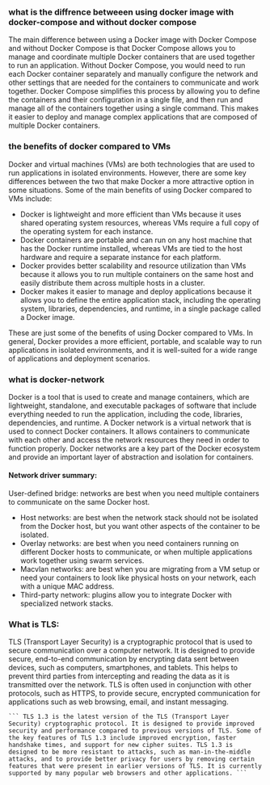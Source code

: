 
### what is the diffrence betweeen using docker image with docker-compose and without docker compose
The main difference between using a Docker image with Docker Compose and without Docker Compose is that Docker Compose allows you to manage and coordinate multiple Docker containers that are used together to run an application. Without Docker Compose, you would need to run each Docker container separately and manually configure the network and other settings that are needed for the containers to communicate and work together. Docker Compose simplifies this process by allowing you to define the containers and their configuration in a single file, and then run and manage all of the containers together using a single command. This makes it easier to deploy and manage complex applications that are composed of multiple Docker containers.

### the benefits of docker compared to VMs

Docker and virtual machines (VMs) are both technologies that are used to run applications in isolated environments. However, there are some key differences between the two that make Docker a more attractive option in some situations. Some of the main benefits of using Docker compared to VMs include:

- Docker is lightweight and more efficient than VMs because it uses shared operating system resources, whereas VMs require a full copy of the operating system for each instance.
- Docker containers are portable and can run on any host machine that has the Docker runtime installed, whereas VMs are tied to the host hardware and require a separate instance for each platform.
- Docker provides better scalability and resource utilization than VMs because it allows you to run multiple containers on the same host and easily distribute them across multiple hosts in a cluster.
- Docker makes it easier to manage and deploy applications because it allows you to define the entire application stack, including the operating system, libraries, dependencies, and runtime, in a single package called a Docker image.


These are just some of the benefits of using Docker compared to VMs. In general, Docker provides a more efficient, portable, and scalable way to run applications in isolated environments, and it is well-suited for a wide range of applications and deployment scenarios.


### what is docker-network

Docker is a tool that is used to create and manage containers, which are lightweight, standalone, and executable packages of software that include everything needed to run the application, including the code, libraries, dependencies, and runtime. A Docker network is a virtual network that is used to connect Docker containers. It allows containers to communicate with each other and access the network resources they need in order to function properly. Docker networks are a key part of the Docker ecosystem and provide an important layer of abstraction and isolation for containers.

#### Network driver summary:

User-defined bridge:
 networks are best when you need multiple containers to communicate on the same Docker host.
- Host networks:
 are best when the network stack should not be isolated from the Docker host, but you want other aspects of the container to be isolated.
- Overlay networks:
 are best when you need containers running on different Docker hosts to communicate, or when multiple applications work together using swarm services.
- Macvlan networks:
 are best when you are migrating from a VM setup or need your containers to look like physical hosts on your network, each with a unique MAC address.
- Third-party network:
 plugins allow you to integrate Docker with specialized network stacks.

### What is TLS:
TLS (Transport Layer Security) is a cryptographic protocol that is used to secure communication over a computer network. It is designed to provide secure, end-to-end communication by encrypting data sent between devices, such as computers, smartphones, and tablets. This helps to prevent third parties from intercepting and reading the data as it is transmitted over the network. TLS is often used in conjunction with other protocols, such as HTTPS, to provide secure, encrypted communication for applications such as web browsing, email, and instant messaging.

	``` TLS 1.3 is the latest version of the TLS (Transport Layer Security) cryptographic protocol. It is designed to provide improved security and performance compared to previous versions of TLS. Some of the key features of TLS 1.3 include improved encryption, faster handshake times, and support for new cipher suites. TLS 1.3 is designed to be more resistant to attacks, such as man-in-the-middle attacks, and to provide better privacy for users by removing certain features that were present in earlier versions of TLS. It is currently supported by many popular web browsers and other applications. ```

